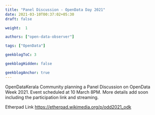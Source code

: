 ```yaml
---
title: "Panel Discussion - OpenData Day 2021"
date: 2021-03-10T00:37:02+05:30
draft: false

weight:  1

authors: ["open-data-observer"]

tags: ["OpenData"]

geekblogToC: 3

geekblogHidden: false

geekblogAnchor: true
---
```

OpenDataKerala Community planning a Panel Discussion on OpenData Week 2021. Event scheduled at 10 March 8PM.
More details add soon including the participation link and streaming.

Etherpad Link https://etherpad.wikimedia.org/p/odd2021_odk
